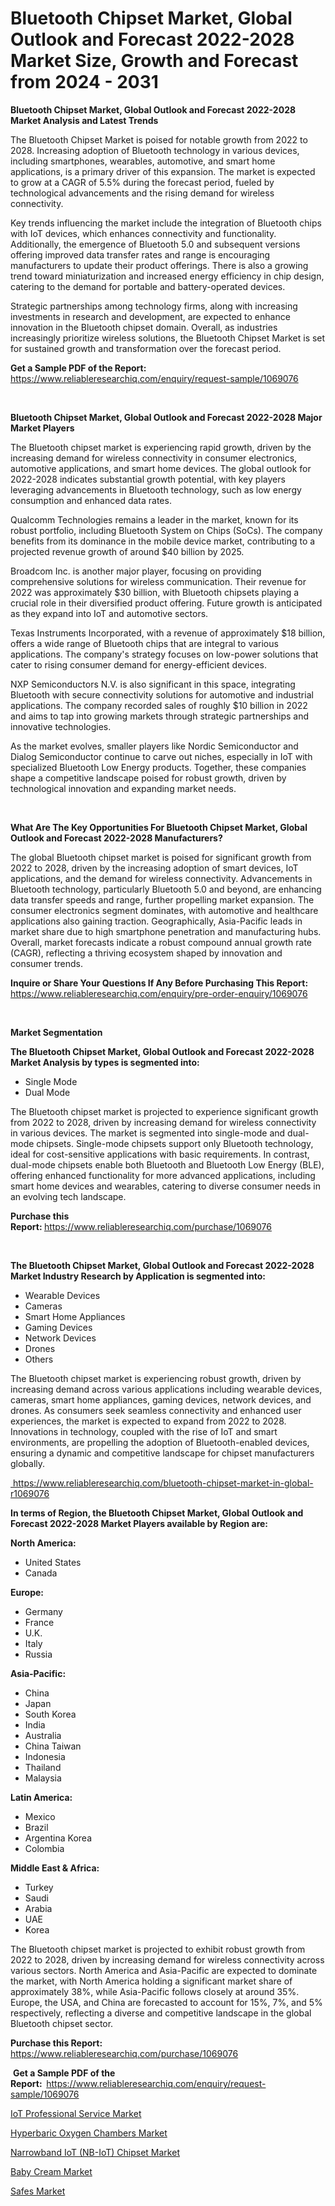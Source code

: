 <p><h1>Bluetooth Chipset Market, Global Outlook and Forecast 2022-2028 Market Size, Growth and Forecast from 2024 - 2031</h1></p><p><strong>Bluetooth Chipset Market, Global Outlook and Forecast 2022-2028 Market Analysis and Latest Trends</strong></p>
<p><p>The Bluetooth Chipset Market is poised for notable growth from 2022 to 2028. Increasing adoption of Bluetooth technology in various devices, including smartphones, wearables, automotive, and smart home applications, is a primary driver of this expansion. The market is expected to grow at a CAGR of 5.5% during the forecast period, fueled by technological advancements and the rising demand for wireless connectivity.</p><p>Key trends influencing the market include the integration of Bluetooth chips with IoT devices, which enhances connectivity and functionality. Additionally, the emergence of Bluetooth 5.0 and subsequent versions offering improved data transfer rates and range is encouraging manufacturers to update their product offerings. There is also a growing trend toward miniaturization and increased energy efficiency in chip design, catering to the demand for portable and battery-operated devices.</p><p>Strategic partnerships among technology firms, along with increasing investments in research and development, are expected to enhance innovation in the Bluetooth chipset domain. Overall, as industries increasingly prioritize wireless solutions, the Bluetooth Chipset Market is set for sustained growth and transformation over the forecast period.</p></p>
<p><strong>Get a Sample PDF of the Report:&nbsp;</strong> <a href="https://www.reliableresearchiq.com/enquiry/request-sample/1069076?utm_campaign=99&utm_medium=2&utm_source=Github&utm_content=ia&utm_term=04122024&utm_id=bluetooth-chipset-market-global-outlook-and-forecast-2022-2028">https://www.reliableresearchiq.com/enquiry/request-sample/1069076</a></p>
<p>&nbsp;</p>
<p><strong>Bluetooth Chipset Market, Global Outlook and Forecast 2022-2028 Major Market Players</strong></p>
<p><p>The Bluetooth chipset market is experiencing rapid growth, driven by the increasing demand for wireless connectivity in consumer electronics, automotive applications, and smart home devices. The global outlook for 2022-2028 indicates substantial growth potential, with key players leveraging advancements in Bluetooth technology, such as low energy consumption and enhanced data rates.</p><p>Qualcomm Technologies remains a leader in the market, known for its robust portfolio, including Bluetooth System on Chips (SoCs). The company benefits from its dominance in the mobile device market, contributing to a projected revenue growth of around $40 billion by 2025.</p><p>Broadcom Inc. is another major player, focusing on providing comprehensive solutions for wireless communication. Their revenue for 2022 was approximately $30 billion, with Bluetooth chipsets playing a crucial role in their diversified product offering. Future growth is anticipated as they expand into IoT and automotive sectors.</p><p>Texas Instruments Incorporated, with a revenue of approximately $18 billion, offers a wide range of Bluetooth chips that are integral to various applications. The company's strategy focuses on low-power solutions that cater to rising consumer demand for energy-efficient devices.</p><p>NXP Semiconductors N.V. is also significant in this space, integrating Bluetooth with secure connectivity solutions for automotive and industrial applications. The company recorded sales of roughly $10 billion in 2022 and aims to tap into growing markets through strategic partnerships and innovative technologies.</p><p>As the market evolves, smaller players like Nordic Semiconductor and Dialog Semiconductor continue to carve out niches, especially in IoT with specialized Bluetooth Low Energy products. Together, these companies shape a competitive landscape poised for robust growth, driven by technological innovation and expanding market needs.</p></p>
<p>&nbsp;</p>
<p><strong>What Are The Key Opportunities For Bluetooth Chipset Market, Global Outlook and Forecast 2022-2028 Manufacturers?</strong></p>
<p><p>The global Bluetooth chipset market is poised for significant growth from 2022 to 2028, driven by the increasing adoption of smart devices, IoT applications, and the demand for wireless connectivity. Advancements in Bluetooth technology, particularly Bluetooth 5.0 and beyond, are enhancing data transfer speeds and range, further propelling market expansion. The consumer electronics segment dominates, with automotive and healthcare applications also gaining traction. Geographically, Asia-Pacific leads in market share due to high smartphone penetration and manufacturing hubs. Overall, market forecasts indicate a robust compound annual growth rate (CAGR), reflecting a thriving ecosystem shaped by innovation and consumer trends.</p></p>
<p><strong>Inquire or Share Your Questions If Any Before Purchasing This Report:</strong> <a href="https://www.reliableresearchiq.com/enquiry/pre-order-enquiry/1069076?utm_campaign=99&utm_medium=2&utm_source=Github&utm_content=ia&utm_term=04122024&utm_id=bluetooth-chipset-market-global-outlook-and-forecast-2022-2028">https://www.reliableresearchiq.com/enquiry/pre-order-enquiry/1069076</a></p>
<p>&nbsp;</p>
<p><strong>Market Segmentation</strong></p>
<p><strong>The Bluetooth Chipset Market, Global Outlook and Forecast 2022-2028 Market Analysis by types is segmented into:</strong></p>
<p><ul><li>Single Mode</li><li>Dual Mode</li></ul></p>
<p><p>The Bluetooth chipset market is projected to experience significant growth from 2022 to 2028, driven by increasing demand for wireless connectivity in various devices. The market is segmented into single-mode and dual-mode chipsets. Single-mode chipsets support only Bluetooth technology, ideal for cost-sensitive applications with basic requirements. In contrast, dual-mode chipsets enable both Bluetooth and Bluetooth Low Energy (BLE), offering enhanced functionality for more advanced applications, including smart home devices and wearables, catering to diverse consumer needs in an evolving tech landscape.</p></p>
<p><strong>Purchase this Report:&nbsp;</strong><a href="https://www.reliableresearchiq.com/purchase/1069076?utm_campaign=99&utm_medium=2&utm_source=Github&utm_content=ia&utm_term=04122024&utm_id=bluetooth-chipset-market-global-outlook-and-forecast-2022-2028">https://www.reliableresearchiq.com/purchase/1069076</a></p>
<p>&nbsp;</p>
<p><strong>The Bluetooth Chipset Market, Global Outlook and Forecast 2022-2028 Market Industry Research by Application is segmented into:</strong></p>
<p><ul><li>Wearable Devices</li><li>Cameras</li><li>Smart Home Appliances</li><li>Gaming Devices</li><li>Network Devices</li><li>Drones</li><li>Others</li></ul></p>
<p><p>The Bluetooth chipset market is experiencing robust growth, driven by increasing demand across various applications including wearable devices, cameras, smart home appliances, gaming devices, network devices, and drones. As consumers seek seamless connectivity and enhanced user experiences, the market is expected to expand from 2022 to 2028. Innovations in technology, coupled with the rise of IoT and smart environments, are propelling the adoption of Bluetooth-enabled devices, ensuring a dynamic and competitive landscape for chipset manufacturers globally.</p></p>
<p><a href="https://www.reliableresearchiq.com/bluetooth-chipset-market-in-global-r1069076?utm_campaign=99&utm_medium=2&utm_source=Github&utm_content=ia&utm_term=04122024&utm_id=bluetooth-chipset-market-global-outlook-and-forecast-2022-2028">&nbsp;https://www.reliableresearchiq.com/bluetooth-chipset-market-in-global-r1069076</a></p>
<p><strong>In terms of Region, the Bluetooth Chipset Market, Global Outlook and Forecast 2022-2028 Market Players available by Region are:</strong></p>
<p>
    <p> <strong> North America: </strong>
        <ul>
            <li>United States</li>
            <li>Canada</li>
        </ul>
        </p> 
    <p> <strong> Europe: </strong>
        <ul>
            <li>Germany</li>
            <li>France</li>
            <li>U.K.</li>
            <li>Italy</li>
            <li>Russia</li>
        </ul>
        </p> 
    <p> <strong> Asia-Pacific: </strong>
        <ul>
            <li>China</li>
            <li>Japan</li>
            <li>South Korea</li>
            <li>India</li>
            <li>Australia</li>
            <li>China Taiwan</li>
            <li>Indonesia</li>
            <li>Thailand</li>
            <li>Malaysia</li>
        </ul>
        </p> 
    <p> <strong> Latin America: </strong>
        <ul>
            <li>Mexico</li>
            <li>Brazil</li>
            <li>Argentina Korea</li>
            <li>Colombia</li>
        </ul>
        </p> 
    <p> <strong> Middle East & Africa: </strong>
        <ul>
            <li>Turkey</li>
            <li>Saudi</li>
            <li>Arabia</li>
            <li>UAE</li>
            <li>Korea</li>
        </ul>
    </p>
    </p>
<p><p>The Bluetooth chipset market is projected to exhibit robust growth from 2022 to 2028, driven by increasing demand for wireless connectivity across various sectors. North America and Asia-Pacific are expected to dominate the market, with North America holding a significant market share of approximately 38%, while Asia-Pacific follows closely at around 35%. Europe, the USA, and China are forecasted to account for 15%, 7%, and 5% respectively, reflecting a diverse and competitive landscape in the global Bluetooth chipset sector.</p></p>
<p><strong>Purchase this Report: </strong><a href="https://www.reliableresearchiq.com/purchase/1069076?utm_campaign=99&utm_medium=2&utm_source=Github&utm_content=ia&utm_term=04122024&utm_id=bluetooth-chipset-market-global-outlook-and-forecast-2022-2028">https://www.reliableresearchiq.com/purchase/1069076</a></p>
<p>&nbsp;<strong>Get a Sample PDF of the Report:&nbsp;&nbsp;</strong><a href="https://www.reliableresearchiq.com/enquiry/request-sample/1069076?utm_campaign=99&utm_medium=2&utm_source=Github&utm_content=ia&utm_term=04122024&utm_id=bluetooth-chipset-market-global-outlook-and-forecast-2022-2028">https://www.reliableresearchiq.com/enquiry/request-sample/1069076</a></p>
<p><strong></strong></p>
<p><p><a href="https://issuu.com/reportprime-2/docs/iot-professional-service-market-size-2030.pptx?utm_campaign=99&utm_medium=2&utm_source=Github&utm_content=ia&utm_term=04122024&utm_id=bluetooth-chipset-market-global-outlook-and-forecast-2022-2028">IoT Professional Service Market</a></p><p><a href="https://www.linkedin.com/pulse/impact-change-trends-global-hyperbaric-oxygen-chambers-6ybde?utm_campaign=99&utm_medium=2&utm_source=Github&utm_content=ia&utm_term=04122024&utm_id=bluetooth-chipset-market-global-outlook-and-forecast-2022-2028">Hyperbaric Oxygen Chambers Market</a></p><p><a href="https://issuu.com/reportprime-2/docs/narrowband-iot-nb-iot-chipset-market-size-2030.ppt?utm_campaign=99&utm_medium=2&utm_source=Github&utm_content=ia&utm_term=04122024&utm_id=bluetooth-chipset-market-global-outlook-and-forecast-2022-2028">Narrowband IoT (NB-IoT) Chipset Market</a></p><p><a href="https://www.linkedin.com/pulse/baby-cream-market-share-analysis-growth-trends-sdh5e?utm_campaign=99&utm_medium=2&utm_source=Github&utm_content=ia&utm_term=04122024&utm_id=bluetooth-chipset-market-global-outlook-and-forecast-2022-2028">Baby Cream Market</a></p><p><a href="https://www.linkedin.com/pulse/safes-market-pulse-139-expansion-blueprint-2024-2031-vyfye?utm_campaign=99&utm_medium=2&utm_source=Github&utm_content=ia&utm_term=04122024&utm_id=bluetooth-chipset-market-global-outlook-and-forecast-2022-2028">Safes Market</a></p></p>